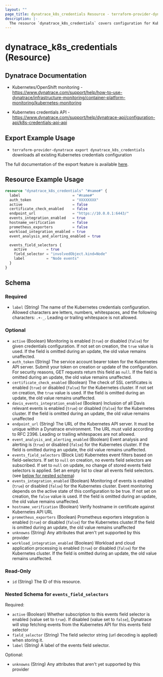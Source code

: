```yaml
---
layout: ""
page_title: dynatrace_k8s_credentials Resource - terraform-provider-dynatrace"
description: |-
  The resource `dynatrace_k8s_credentials` covers configuration for Kubernetes credentials
---
```


# dynatrace_k8s_credentials (Resource)

## Dynatrace Documentation

- Kubernetes/OpenShift monitoring - https://www.dynatrace.com/support/help/how-to-use-dynatrace/infrastructure-monitoring/container-platform-monitoring/kubernetes-monitoring

- Kubernetes credentials API - https://www.dynatrace.com/support/help/dynatrace-api/configuration-api/k8s-credentials-api-api

## Export Example Usage

- `terraform-provider-dynatrace export dynatrace_k8s_credentials` downloads all existing Kubernetes credentials configuration

The full documentation of the export feature is available [here](https://registry.terraform.io/providers/dynatrace-oss/dynatrace/latest/docs#exporting-existing-configuration-from-a-dynatrace-environment).

## Resource Example Usage

```terraform
resource "dynatrace_k8s_credentials" "#name#" {
  label                        = "#name#"
  auth_token                   = "XXXXXXXX"
  active                       = false
  certificate_check_enabled    = false
  endpoint_url                 = "https://10.0.0.1:6443/"
  events_integration_enabled   = true
  hostname_verification        = false
  prometheus_exporters         = false
  workload_integration_enabled = true
  event_analysis_and_alerting_enabled = true

  events_field_selectors {
    active         = true
    field_selector = "involvedObject.kind=Node"
    label          = "Node events"
  }
}
```

<!-- schema generated by tfplugindocs -->
## Schema

### Required

- `label` (String) The name of the Kubernetes credentials configuration.  Allowed characters are letters, numbers, whitespaces, and the following characters: `.+-_`. Leading or trailing whitespace is not allowed.

### Optional

- `active` (Boolean) Monitoring is enabled (`true`) or disabled (`false`) for given credentials configuration.  If not set on creation, the `true` value is used.  If the field is omitted during an update, the old value remains unaffected.
- `auth_token` (String) The service account bearer token for the Kubernetes API server.  Submit your token on creation or update of the configuration. For security reasons, GET requests return this field as `null`.  If the field is omitted during an update, the old value remains unaffected.
- `certificate_check_enabled` (Boolean) The check of SSL certificates is enabled (`true`) or disabled (`false`) for the Kubernetes cluster.  If not set on creation, the `true` value is used.  If the field is omitted during an update, the old value remains unaffected.
- `davis_events_integration_enabled` (Boolean) Inclusion of all Davis relevant events is enabled (`true`) or disabled (`false`) for the Kubernetes cluster. If the field is omitted during an update, the old value remains unaffected
- `endpoint_url` (String) The URL of the Kubernetes API server.  It must be unique within a Dynatrace environment.  The URL must valid according to RFC 2396. Leading or trailing whitespaces are not allowed.
- `event_analysis_and_alerting_enabled` (Boolean) Event analysis and alerting is (`true`) or disabled (`false`) for the Kubernetes cluster. If the field is omitted during an update, the old value remains unaffected.
- `events_field_selectors` (Block List) Kubernetes event filters based on field-selectors. If set to `null` on creation, no events field selectors are subscribed. If set to `null` on update, no change of stored events field selectors is applied. Set an empty list to clear all events field selectors. (see [below for nested schema](#nestedblock--events_field_selectors))
- `events_integration_enabled` (Boolean) Monitoring of events is enabled (`true`) or disabled (`false`) for the Kubernetes cluster. Event monitoring depends on the active state of this configuration to be true.  If not set on creation, the `false` value is used.  If the field is omitted during an update, the old value remains unaffected.
- `hostname_verification` (Boolean) Verify hostname in certificate against Kubernetes API URL
- `prometheus_exporters` (Boolean) Prometheus exporters integration is enabled (`true`) or disabled (`false`) for the Kubernetes cluster.If the field is omitted during an update, the old value remains unaffected
- `unknowns` (String) Any attributes that aren't yet supported by this provider
- `workload_integration_enabled` (Boolean) Workload and cloud application processing is enabled (`true`) or disabled (`false`) for the Kubernetes cluster. If the field is omitted during an update, the old value remains unaffected.

### Read-Only

- `id` (String) The ID of this resource.

<a id="nestedblock--events_field_selectors"></a>
### Nested Schema for `events_field_selectors`

Required:

- `active` (Boolean) Whether subscription to this events field selector is enabled (value set to `true`). If disabled (value set to `false`), Dynatrace will stop fetching events from the Kubernetes API for this events field selector
- `field_selector` (String) The field selector string (url decoding is applied) when storing it.
- `label` (String) A label of the events field selector.

Optional:

- `unknowns` (String) Any attributes that aren't yet supported by this provider
 